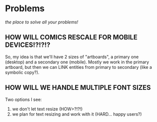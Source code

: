 
# Problems

_the place to solve all your problems!_

## HOW WILL COMICS RESCALE FOR MOBILE DEVICES!?!?!?

So, my idea is that we'll have 2 sizes of "artboards", a primary one (desktop) and a secondary one (mobile). Mostly we work in the primary artboard, but then we can LINK entities from primary to secondary (like a symbolic copy?).

## HOW WILL WE HANDLE MULTIPLE FONT SIZES

Two options I see:
1. we don't let text resize (HOW>?!?!)
2. we plan for text resizing and work with it (HARD... happy users?)
